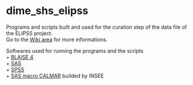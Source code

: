 # dime_shs_elipss
Programs and scripts built and used for the curation step of the data file of the ELIPSS project.</br>
Go to the <a href="https://github.com/alexandremairot/dime_shs_elipss/wiki">Wiki area</a> for more informations.</br>
<p>Softwares used for running the programs and the scripts</br>
+ <a href="https://www.blaise.com/products/blaise-4">BLAISE 4</a></br>
+ <a href="https://www.sas.com/en_us/home.html">SAS</a></br>
+ <a href="https://www.ibm.com/products/spss-statistics">SPSS</a></br>
+ <a href="https://www.insee.fr/fr/information/2021902">SAS macro CALMAR</a> builded by INSEE</p>
